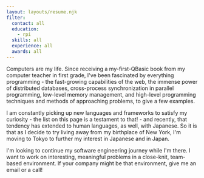 ```yaml
---
layout: layouts/resume.njk
filter:
  contact: all
  education:
    - rpi
  skills: all
  experience: all
  awards: all
---
```


Computers are my life. Since receiving a my-first-QBasic book from my computer teacher in first grade, I've been fascinated by everything programming - the fast-growing capabilities of the web, the immense power of distributed databases, cross-process synchronization in parallel programming, low-level memory management, and high-level programming techniques and methods of approaching problems, to give a few examples.

I am constantly picking up new languages and frameworks to satisfy my curiosity - the list on this page is a testament to that! - and recently, that tendency has extended to human languages, as well, with Japanese. So it is that as I decide to try living away from my birthplace of New York, I'm moving to Tokyo to further my interest in Japanese and in Japan.

I'm looking to continue my software engineering journey while I'm there. I want to work on interesting, meaningful problems in a close-knit, team-based environment. If your company might be that environment, give me an email or a call!
